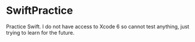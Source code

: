 SwiftPractice
=============

Practice Swift. I do not have access to Xcode 6 so cannot test anything, just trying to learn for the future. 
